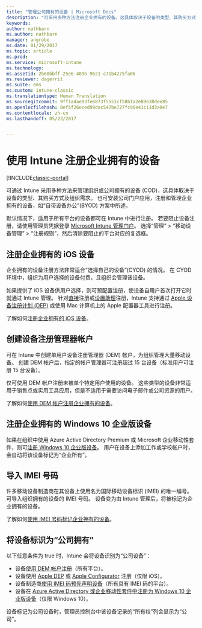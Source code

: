 ```yaml
---
title: "管理公司拥有的设备 | Microsoft Docs"
description: "可采用多种方法注册企业拥有的设备。这具体取决于设备的类型、其购买方式以及组织需求。"
keywords: 
author: nathbarn
ms.author: nathbarn
manager: angrobe
ms.date: 01/29/2017
ms.topic: article
ms.prod: 
ms.service: microsoft-intune
ms.technology: 
ms.assetid: 2b60bbff-25e6-489b-9621-c71b4275fa06
ms.reviewer: dagerrit
ms.suite: ems
ms.custom: intune-classic
ms.translationtype: Human Translation
ms.sourcegitcommit: 9ff1adae93fe6873f5551cf58b1a2e89638dee85
ms.openlocfilehash: 8ef5f26eced99dac547be727fc96e41c11d3a0e7
ms.contentlocale: zh-cn
ms.lasthandoff: 05/23/2017


---
```


# <a name="enroll-corporate-owned-devices-by-using-intune"></a>使用 Intune 注册企业拥有的设备

[!INCLUDE[classic-portal](../includes/classic-portal.md)]

可通过 Intune 采用多种方法来管理组织或公司拥有的设备 (COD)，这具体取决于设备的类型、其购买方式及组织需求。 也可安装公司门户应用，注册和管理企业拥有的设备，如“自带设备办公”(BYOD) 方案中所述。

默认情况下，适用于所有平台的设备都可在 Intune 中进行注册。 若要阻止设备注册，请使用管理员凭据登录 [Microsoft Intune 管理门户](https://manage.microsoft.com)。 选择“管理” > “移动设备管理” > “注册规则”，然后清除要阻止的平台对应的复选框。

## <a name="enroll-corporate-owned-ios-devices"></a>注册企业拥有的 iOS 设备

企业拥有的设备注册方法非常适合“选择自己的设备”(CYOD) 的情况。 在 CYOD 环境中，组织为用户选择的设备付费，且组织会管理该设备。

如果提供了 iOS 设备供用户选择，则可预配置注册，使设备自用户首次打开它时就通过 Intune 管理。 针对[直接](ios-direct-enrollment-in-microsoft-intune.md)注册或[设置助理](ios-setup-assistant-enrollment-in-microsoft-intune.md)注册，Intune 支持通过 [Apple 设备注册计划 (DEP)](ios-device-enrollment-program-in-microsoft-intune.md) 或使用 Mac 计算机上的 Apple 配置器工具进行注册。

了解如何[注册企业拥有的 iOS 设备](enroll-corporate-owned-ios-devices-in-microsoft-intune.md)。

## <a name="create-a-device-enrollment-manager-account"></a>创建设备注册管理器帐户

可在 Intune 中创建单用户设备注册管理器 (DEM) 帐户，为组织管理大量移动设备。 创建 DEM 帐户后，指定的帐户管理器可注册超过 15 台设备（标准用户可注册 15 台设备）。

仅可使用 DEM 帐户注册未被单个特定用户使用的设备。 这些类型的设备非常适用于销售点或实用工具应用，但是不适用于需要访问电子邮件或公司资源的用户。

了解如何[使用 DEM 帐户注册企业拥有的设备](enroll-corporate-owned-devices-with-the-device-enrollment-manager-in-microsoft-intune.md)。

## <a name="enroll-corporate-owned-windows-10-enterprise-devices"></a>注册企业拥有的 Windows 10 企业版设备

如果在组织中使用 Azure Active Directory Premium 或 Microsoft 企业移动性套件，则可[注册 Windows 10 企业版设备](https://docs.microsoft.com/active-directory/active-directory-azureadjoin-windows10-devices-overview)。 用户在设备上添加工作或学校帐户时，会自动将该设备标记为“企业所有”。

## <a name="import-imei-numbers"></a>导入 IMEI 号码

许多移动设备制造商在其设备上使用名为国际移动设备标识 (IMEI) 的唯一编号。 可导入组织拥有的设备的 IMEI 号码。 设备变为由 Intune 管理后，将被标记为企业拥有的设备。

了解如何[使用 IMEI 号码标记企业拥有的设备](specify-corporate-owned-devices-with-international-mobile-equipment-identity-imei-numbers.md)。

## <a name="identify-a-device-as-corporate-owned"></a>将设备标识为“公司拥有”

以下任意条件为 true 时，Intune 会将设备识别为“公司设备”：

 - 设备[使用 DEM 帐户注册](enroll-corporate-owned-devices-with-the-device-enrollment-manager-in-microsoft-intune.md)（所有平台）。
 - 设备使用 [Apple DEP](ios-device-enrollment-program-in-microsoft-intune.md) 或 [Apple Configurator](ios-setup-assistant-enrollment-in-microsoft-intune.md) 注册（仅限 iOS）。
 - 设备制造商[使用 IMEI 码预先声明设备](specify-corporate-owned-devices-with-international-mobile-equipment-identity-imei-numbers.md)（所有具有 IMEI 码的平台）。
 - 设备在 [Azure Active Directory 或企业移动性套件中注册为 Windows 10 企业版设备](https://docs.microsoft.com/active-directory/active-directory-azureadjoin-windows10-devices-overview)（仅限 Windows 10）。

设备标记为公司设备时，管理员控制台中该设备记录的“所有权”列会显示为“公司”。 

